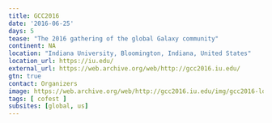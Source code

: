 ```yaml
---
title: GCC2016
date: '2016-06-25'
days: 5
tease: "The 2016 gathering of the global Galaxy community"
continent: NA
location: "Indiana University, Bloomington, Indiana, United States"
location_url: https://iu.edu/
external_url: https://web.archive.org/web/http://gcc2016.iu.edu/
gtn: true
contact: Organizers
image: https://web.archive.org/web/http://gcc2016.iu.edu/img/gcc2016-logo.png
tags: [ cofest ]
subsites: [global, us]
---
```

